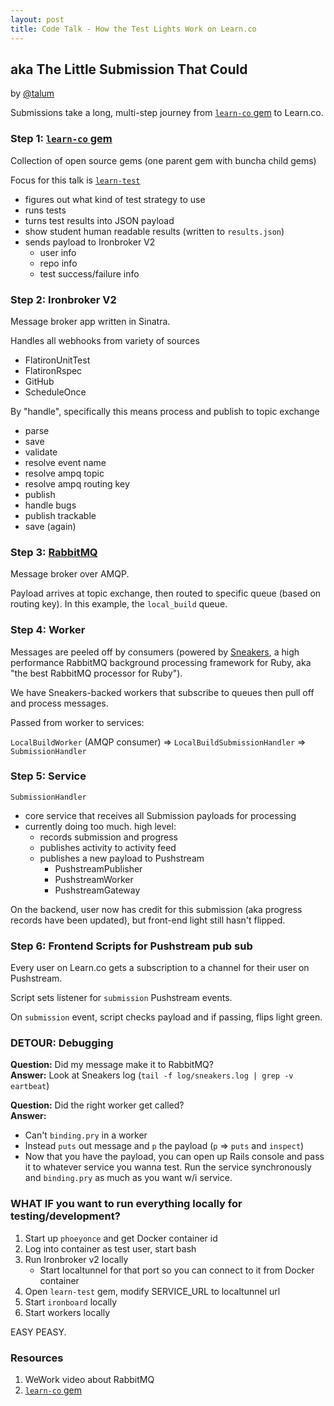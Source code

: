 ```yaml
---
layout: post
title: Code Talk - How the Test Lights Work on Learn.co
---
```


## aka The Little Submission That Could

by [@talum](https://github.com/talum)

Submissions take a long, multi-step journey from [`learn-co` gem](https://github.com/learn-co/learn-co) to Learn.co.


### Step 1: [`learn-co` gem](https://github.com/learn-co/learn-co)

Collection of open source gems (one parent gem with buncha child gems)

Focus for this talk is [`learn-test`](https://github.com/learn-co/learn-test)  
  - figures out what kind of test strategy to use
  - runs tests
  - turns test results into JSON payload
  - show student human readable results (written to `results.json`)
  - sends payload to Ironbroker V2
    - user info
    - repo info
    - test success/failure info


### Step 2: Ironbroker V2

Message broker app written in Sinatra.

Handles all webhooks from variety of sources  
  - FlatironUnitTest
  - FlatironRspec
  - GitHub
  - ScheduleOnce

By "handle", specifically this means process and publish to topic exchange  
 - parse
 - save
 - validate
 - resolve event name
 - resolve ampq topic
 - resolve ampq routing key
 - publish
 - handle bugs
 - publish trackable
 - save (again)


### Step 3: [RabbitMQ](https://www.rabbitmq.com)

Message broker over AMQP.

Payload arrives at topic exchange, then routed to specific queue (based on routing key). In this example, the `local_build` queue.


### Step 4: Worker

Messages are peeled off by consumers (powered by [Sneakers](https://github.com/jondot/sneakers), a high performance RabbitMQ background processing framework for Ruby, aka "the best RabbitMQ processor for Ruby").

We have Sneakers-backed workers that subscribe to queues then pull off and process messages.

Passed from worker to services:

`LocalBuildWorker` (AMQP consumer) => `LocalBuildSubmissionHandler` => `SubmissionHandler`


### Step 5: Service

`SubmissionHandler`  
  - core service that receives all Submission payloads for processing
  - currently doing too much. high level:
    - records submission and progress
    - publishes activity to activity feed
    - publishes a new payload to Pushstream
      - PushstreamPublisher
      - PushstreamWorker
      - PushstreamGateway

On the backend, user now has credit for this submission (aka progress records have been updated), but front-end light still hasn't flipped.


### Step 6: Frontend Scripts for Pushstream pub sub

Every user on Learn.co gets a subscription to a channel for their user on Pushstream.

Script sets listener for `submission` Pushstream events.

On `submission` event, script checks payload and if passing, flips light green.


### DETOUR: Debugging

**Question:** Did my message make it to RabbitMQ?  
**Answer:** Look at Sneakers log (`tail -f log/sneakers.log | grep -v eartbeat`)

**Question:** Did the right worker get called?  
**Answer:**
  - Can't `binding.pry` in a worker
  - Instead `puts` out message and `p` the payload (`p` => `puts` and `inspect`)
  - Now that you have the payload, you can open up Rails console and pass it to whatever service you wanna test. Run the service synchronously and `binding.pry` as much as you want w/i service.


### WHAT IF you want to run everything locally for testing/development?

1. Start up `phoeyonce` and get Docker container id
2. Log into container as test user, start bash
3. Run Ironbroker v2 locally
   - Start localtunnel for that port so you can connect to it from Docker container
4. Open `learn-test` gem, modify SERVICE_URL to localtunnel url
5. Start `ironboard` locally
6. Start workers locally

EASY PEASY.


### Resources

1. WeWork video about RabbitMQ
2. [`learn-co` gem](https://github.com/learn-co/learn-co)
